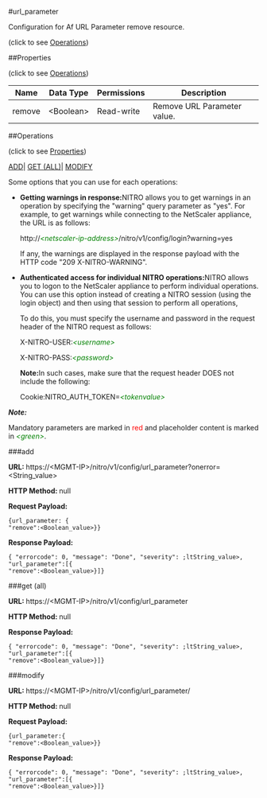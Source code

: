 #url_parameter



Configuration for Af URL Parameter remove resource.

<span>(click to see [Operations](#operations))</span>



##Properties 

<span>(click to see [Operations](#operations))</span>





<table><thead><tr><th>Name</th><th>Data Type</th><th>Permissions</th><th>Description</th></tr></thead><tbody><tr><td>remove</td><td>&lt;Boolean></td><td>Read-write</td><td>Remove URL Parameter value.</td></tr></tbody></table>

##Operations 

<span>(click to see [Properties](#properties))</span>





[ADD](#add)| [GET (ALL)](#get-all)| [MODIFY](#m)





Some options that you can use for each operations:

<ul><li><p><b>Getting warnings in response:</b>NITRO allows you to get warnings in an operation by specifying the "warning" query parameter as "yes". For example, to get warnings while connecting to the NetScaler appliance, the URL is as follows:</p><p>http://<span style="color:green;font-style:italic;">&lt;netscaler-ip-address&gt;</span>/nitro/v1/config/login?warning=yes</p><p>If any, the warnings are displayed in the response payload with the HTTP code "209 X-NITRO-WARNING".</p></li><li><p><b>Authenticated access for individual NITRO operations:</b>NITRO allows you to logon to the NetScaler appliance to perform individual operations. You can use this option instead of creating a NITRO session (using the login object) and then using that session to perform all operations,</p><p>To do this, you must specify the username and password in the request header of the NITRO request as follows:</p><p>X-NITRO-USER:<span style="color:green;font-style:italic;">&lt;username&gt;</span></p><p>X-NITRO-PASS:<span style="color:green;font-style:italic;">&lt;password&gt;</span></p><p><b>Note:</b>In such cases, make sure that the request header DOES not include the following:</p><p>Cookie:NITRO_AUTH_TOKEN=<span style="color:green;font-style:italic;">&lt;tokenvalue&gt;</span></p></li></ul>







***Note:*** 

Mandatory parameters are marked in <span style="color:#FF0000;">red</span> and placeholder content is marked in <span style="color:green;font-style:italic">&lt;green&gt;</span>.



###add







<b>URL: </b>https://&lt;MGMT-IP&gt;/nitro/v1/config/url_parameter?onerror=&lt;String_value&gt;

<b>HTTP Method: </b>null

<b>Request Payload: </b>
```
{url_parameter: {
"remove":<Boolean_value>}}
```

<b>Response Payload: </b>
```
{ "errorcode": 0, "message": "Done", "severity": ;ltString_value>, "url_parameter":[{
"remove":<Boolean_value>}]}
```







###get (all)







<b>URL: </b>https://&lt;MGMT-IP&gt;/nitro/v1/config/url_parameter

<b>HTTP Method: </b>null

<b>Response Payload: </b>
```
{ "errorcode": 0, "message": "Done", "severity": ;ltString_value>, "url_parameter":[{
"remove":<Boolean_value>}]}
```







###modify







<b>URL: </b>https://&lt;MGMT-IP&gt;/nitro/v1/config/url_parameter/

<b>HTTP Method: </b>null

<b>Request Payload: </b>
```
{url_parameter:{
"remove":<Boolean_value>}}
```

<b>Response Payload: </b>
```
{ "errorcode": 0, "message": "Done", "severity": ;ltString_value>, "url_parameter":[{
"remove":<Boolean_value>}]}
```







